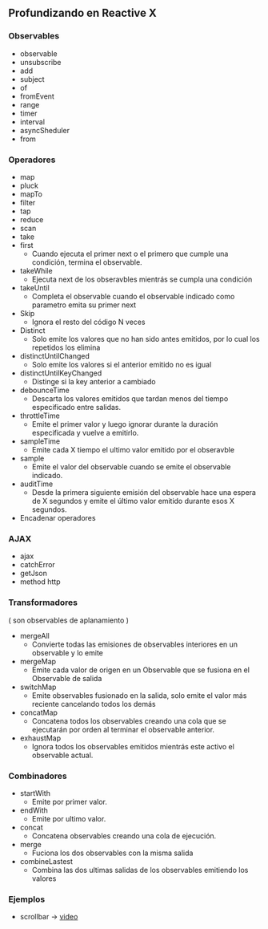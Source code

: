 ## Profundizando en Reactive X

### Observables
* observable
* unsubscribe
* add
* subject
* of
* fromEvent
* range
* timer
* interval
* asyncSheduler
* from

### Operadores
* map
* pluck
* mapTo
* filter
* tap
* reduce
* scan
* take
* first
    - Cuando ejecuta el primer next o el primero que cumple una condición, termina el observable.
* takeWhile
    - Ejecuta next de los obseravbles mientrás se cumpla una condición
* takeUntil
    - Completa el observable cuando el observable indicado como parametro emita su primer next
* Skip
    - Ignora el resto del código N veces
* Distinct
    - Solo emite los valores que no han sido antes emitidos, por lo cual los repetidos los elimina
* distinctUntilChanged
    - Solo emite los valores si el anterior emitido no es igual
* distinctUntilKeyChanged
    - Distinge si la key anterior a cambiado
* debounceTime
    - Descarta los valores emitidos que tardan menos del tiempo especificado entre salidas.
* throttleTime
    - Emite el primer valor y luego ignorar durante la duración especificada y vuelve a emitirlo.
* sampleTime
    - Emite cada X tiempo el ultimo valor emitido por el obseravble
* sample
    - Emite el valor del observable cuando se emite el observable indicado.
* auditTime
    - Desde la primera siguiente emisión del observable hace una espera de X segundos y emite el último valor emitido durante esos X segundos.
* Encadenar operadores

### AJAX
* ajax
* catchError
* getJson
* method http

### Transformadores
( son observables de aplanamiento )
* mergeAll
    - Convierte todas las emisiones de observables interiores en un observable y lo emite
* mergeMap
    - Emite cada valor de origen en un Observable que se fusiona en el Observable de salida
* switchMap
    - Emite observables fusionado en la salida, solo emite el valor más reciente cancelando todos los demás
* concatMap
    - Concatena todos los observables creando una cola que se ejecutarán por orden al terminar el observable anterior.
* exhaustMap
    - Ignora todos los observables emitidos mientrás este activo el observable actual.

### Combinadores
* startWith
    - Emite por primer valor.
* endWith
    - Emite por ultimo valor.
* concat
    - Concatena observables creando una cola de ejecución.
* merge
    - Fuciona los dos observables con la misma salida
* combineLastest
    - Combina las dos ultimas salidas de los observables emitiendo los valores

### Ejemplos
* scrollbar -> [video](https://twitter.com/davililloperez/status/1206260294647001088)
